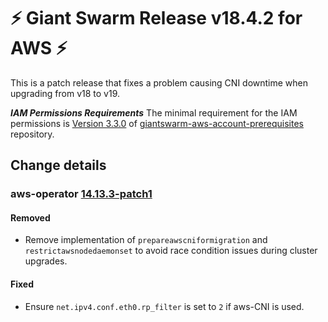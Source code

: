 # :zap: Giant Swarm Release v18.4.2 for AWS :zap:

This is a patch release that fixes a problem causing CNI downtime when upgrading from v18 to v19.

***IAM Permissions Requirements***
The minimal requirement for the IAM permissions is [Version 3.3.0](https://github.com/giantswarm/giantswarm-aws-account-prerequisites/blob/master/CHANGELOG.md#330---2023-05-11) of [giantswarm-aws-account-prerequisites](https://github.com/giantswarm/giantswarm-aws-account-prerequisites/) repository.

## Change details


### aws-operator [14.13.3-patch1](https://github.com/giantswarm/aws-operator/releases/tag/v14.13.3-patch1)

#### Removed

- Remove implementation of `prepareawscniformigration` and `restrictawsnodedaemonset` to avoid race condition issues during cluster upgrades.

#### Fixed
- Ensure `net.ipv4.conf.eth0.rp_filter` is set to `2` if aws-CNI is used.



